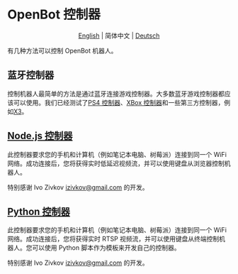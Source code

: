 # OpenBot 控制器

<p align="center">
    <a href="README.md">English</a> |
    <span>简体中文</span> |
    <a href="README.de-DE.md">Deutsch</a>
</p>

有几种方法可以控制 OpenBot 机器人。

## 蓝牙控制器

控制机器人最简单的方法是通过蓝牙连接游戏控制器。大多数蓝牙游戏控制器都应该可以使用。我们已经测试了[PS4 控制器](https://www.amazon.de/-/en/Sony-Dualshock-Gamepad-Playstation-Black/dp/B01LYWPQUN)、[XBox 控制器](https://www.amazon.de/-/en/QAT-00002/dp/B07SDFLVKD)和一些第三方控制器，例如[X3](https://www.amazon.com/Controller-Wireless-Joystick-Bluetooth-Android/dp/B08H5MM64P)。

## [Node.js 控制器](node-js)

此控制器要求您的手机和计算机（例如笔记本电脑、树莓派）连接到同一个 WiFi 网络。成功连接后，您将获得实时低延迟视频流，并可以使用键盘从浏览器控制机器人。

特别感谢 Ivo Zivkov [izivkov@gmail.com](mailto:izivkov@gmail.com) 的开发。

## [Python 控制器](python)

此控制器要求您的手机和计算机（例如笔记本电脑、树莓派）连接到同一个 WiFi 网络。成功连接后，您将获得实时 RTSP 视频流，并可以使用键盘从终端控制机器人。您可以使用 Python 脚本作为模板来开发自己的控制器。

特别感谢 Ivo Zivkov [izivkov@gmail.com](mailto:izivkov@gmail.com) 的开发。